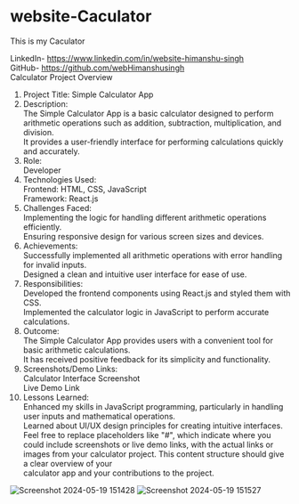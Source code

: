 # website-Caculator
This is my Caculator

LinkedIn- https://www.linkedin.com/in/website-himanshu-singh<br>
GitHub- https://github.com/webHimanshusingh<br>
Calculator Project Overview<br>
1. Project Title: Simple Calculator App<br>
2. Description:<br>
The Simple Calculator App is a basic calculator designed to perform arithmetic operations such as addition, subtraction, multiplication, and division.<br>
It provides a user-friendly interface for performing calculations quickly and accurately.<br>
3. Role:<br>
Developer<br>
4. Technologies Used:<br>
Frontend: HTML, CSS, JavaScript<br>
Framework: React.js<br>
5. Challenges Faced:<br>
Implementing the logic for handling different arithmetic operations efficiently.<br>
Ensuring responsive design for various screen sizes and devices.<br>
6. Achievements:<br>
Successfully implemented all arithmetic operations with error handling for invalid inputs.<br>
Designed a clean and intuitive user interface for ease of use.<br>
7. Responsibilities:<br>
Developed the frontend components using React.js and styled them with CSS.<br>
Implemented the calculator logic in JavaScript to perform accurate calculations.<br>
8. Outcome:<br>
The Simple Calculator App provides users with a convenient tool for basic arithmetic calculations.<br>
It has received positive feedback for its simplicity and functionality.<br>
9. Screenshots/Demo Links:<br>
Calculator Interface Screenshot<br>
Live Demo Link<br>
10. Lessons Learned:<br>
Enhanced my skills in JavaScript programming, particularly in handling user inputs and mathematical operations.<br>
Learned about UI/UX design principles for creating intuitive interfaces.<br>
Feel free to replace placeholders like "#", which indicate where you could include screenshots or live demo links, with the actual links or images from your calculator project. This content structure should give a clear overview of your<br> calculator app and your contributions to the project.<br>

![Screenshot 2024-05-19 151428](https://github.com/webHimanshusingh/website-Caculator/assets/170223793/3eb34a90-beea-489e-ab5c-507f7996f0f8)
![Screenshot 2024-05-19 151527](https://github.com/webHimanshusingh/website-Caculator/assets/170223793/c5548aa0-18f7-4cb1-8d67-00ee8cb1c943)
